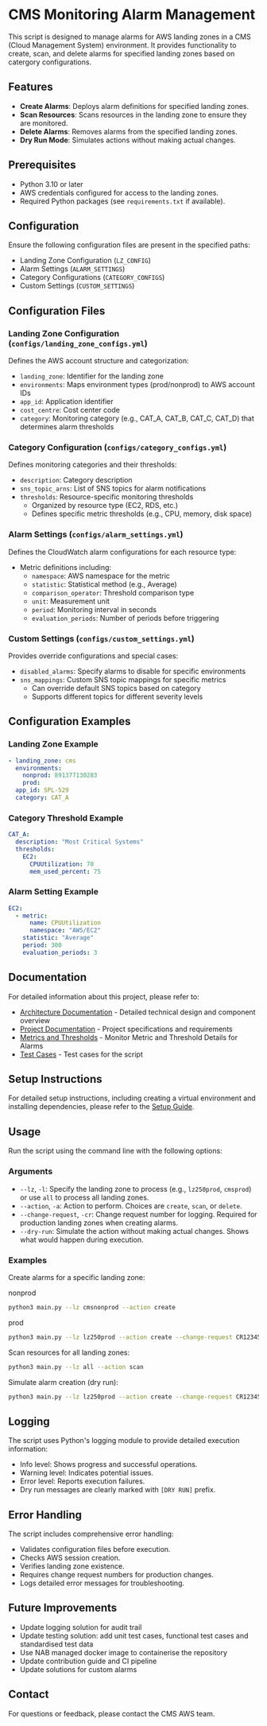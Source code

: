 # CMS Monitoring Alarm Management

This script is designed to manage alarms for AWS landing zones in a CMS (Cloud Management System) environment. It provides functionality to create, scan, and delete alarms for specified landing zones based on catergory configurations.

## Features

- **Create Alarms**: Deploys alarm definitions for specified landing zones.
- **Scan Resources**: Scans resources in the landing zone to ensure they are monitored.
- **Delete Alarms**: Removes alarms from the specified landing zones.
- **Dry Run Mode**: Simulates actions without making actual changes.

## Prerequisites

- Python 3.10 or later
- AWS credentials configured for access to the landing zones.
- Required Python packages (see `requirements.txt` if available).

## Configuration

Ensure the following configuration files are present in the specified paths:

- Landing Zone Configuration (`LZ_CONFIG`)
- Alarm Settings (`ALARM_SETTINGS`)
- Category Configurations (`CATEGORY_CONFIGS`)
- Custom Settings (`CUSTOM_SETTINGS`)

## Configuration Files

### Landing Zone Configuration (`configs/landing_zone_configs.yml`)

Defines the AWS account structure and categorization:

- `landing_zone`: Identifier for the landing zone
- `environments`: Maps environment types (prod/nonprod) to AWS account IDs
- `app_id`: Application identifier
- `cost_centre`: Cost center code
- `category`: Monitoring category (e.g., CAT_A, CAT_B, CAT_C, CAT_D) that determines alarm thresholds

### Category Configuration (`configs/category_configs.yml`)

Defines monitoring categories and their thresholds:

- `description`: Category description
- `sns_topic_arns`: List of SNS topics for alarm notifications
- `thresholds`: Resource-specific monitoring thresholds
  - Organized by resource type (EC2, RDS, etc.)
  - Defines specific metric thresholds (e.g., CPU, memory, disk space)

### Alarm Settings (`configs/alarm_settings.yml`)

Defines the CloudWatch alarm configurations for each resource type:

- Metric definitions including:
  - `namespace`: AWS namespace for the metric
  - `statistic`: Statistical method (e.g., Average)
  - `comparison_operator`: Threshold comparison type
  - `unit`: Measurement unit
  - `period`: Monitoring interval in seconds
  - `evaluation_periods`: Number of periods before triggering

### Custom Settings (`configs/custom_settings.yml`)

Provides override configurations and special cases:

- `disabled_alarms`: Specify alarms to disable for specific environments
- `sns_mappings`: Custom SNS topic mappings for specific metrics
  - Can override default SNS topics based on category
  - Supports different topics for different severity levels

## Configuration Examples

### Landing Zone Example

```yaml
- landing_zone: cms
  environments:
    nonprod: 891377130283
    prod:
  app_id: SPL-529
  category: CAT_A
```

### Category Threshold Example

```yaml
CAT_A:
  description: "Most Critical Systems"
  thresholds:
    EC2:
      CPUUtilization: 70
      mem_used_percent: 75
```

### Alarm Setting Example

```yaml
EC2:
  - metric:
      name: CPUUtilization
      namespace: "AWS/EC2"
    statistic: "Average"
    period: 300
    evaluation_periods: 3
```

## Documentation

For detailed information about this project, please refer to:

- [Architecture Documentation](docs/architecture.md) - Detailed technical design and component overview
- [Project Documentation](docs/projects.md) - Project specifications and requirements
- [Metrics and Thresholds](https://docs.google.com/spreadsheets/d/1868686868686868686868686868686868686868/edit?gid=0) - Monitor Metric and Threshold Details for Alarms
- [Test Cases](docs/test_cases.md) - Test cases for the script

## Setup Instructions

For detailed setup instructions, including creating a virtual environment and installing dependencies, please refer to the [Setup Guide](docs/setup.md).

## Usage

Run the script using the command line with the following options:

### Arguments

- `--lz`, `-l`: Specify the landing zone to process (e.g., `lz250prod`, `cmsprod`) or use `all` to process all landing zones.
- `--action`, `-a`: Action to perform. Choices are `create`, `scan`, or `delete`.
- `--change-request`, `-cr`: Change request number for logging. Required for production landing zones when creating alarms.
- `--dry-run`: Simulate the action without making actual changes. Shows what would happen during execution.

### Examples

Create alarms for a specific landing zone:

nonprod

``` bash
python3 main.py --lz cmsnonprod --action create
```

prod

```bash
python3 main.py --lz lz250prod --action create --change-request CR12345
```

Scan resources for all landing zones:

```bash
python3 main.py --lz all --action scan
```

Simulate alarm creation (dry run):

```bash
python3 main.py --lz lz250prod --action create --change-request CR12345 --dry-run
```

## Logging

The script uses Python's logging module to provide detailed execution information:

- Info level: Shows progress and successful operations.
- Warning level: Indicates potential issues.
- Error level: Reports execution failures.
- Dry run messages are clearly marked with `[DRY RUN]` prefix.

## Error Handling

The script includes comprehensive error handling:

- Validates configuration files before execution.
- Checks AWS session creation.
- Verifies landing zone existence.
- Requires change request numbers for production changes.
- Logs detailed error messages for troubleshooting.

## Future Improvements

- Update logging solution for audit trail
- Update testing solution: add unit test cases, functional test cases and standardised test data
- Use NAB managed docker image to containerise the repository
- Update contribution guide and CI pipeline
- Update solutions for custom alarms

## Contact

For questions or feedback, please contact the CMS AWS team.

